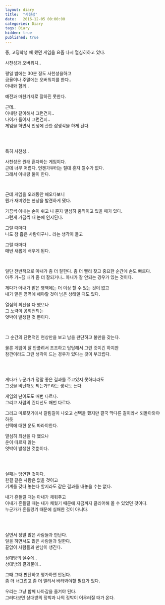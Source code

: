 ```yaml
---
layout: diary
title:  "사천성"
date:   2016-12-05 00:00:00
categories: Diary
tags: Diary
hidden: true
published: true
---
```


중, 고딩학생 때 했던 게임을 요즘 다시 열심히하고 있다.  

사천성과 오버워치..  

평일 밤에는 30분 정도 사천성을하고  
금욜이나 주말에는 오버워치를 한다..  
아내와 함께..  

예전과 마찬가지로 잘하진 못한다.  

<!--more-->

근데..  
아내랑 같이해서 그런건지..  
나이가 들어서 그런건지..  
게임을 하면서 인생에 관한 잡생각을 하게 된다.  

<br/><br/>

특히 사천성..  

사천성은 원래 혼자하는 게임이다.  
근데 너무 어렵다. 언젠가부터는 절대 혼자 깰수가 없다.  
그래서 아내랑 둘이 한다.  

<br/>

근데 게임을 오래동안 해오다보니  
뭔가 재미있는 현상을 발견하게 됐다.  

가끔씩 아내는 손이 쉬고 나 혼자 열심히 움직이고 있을 때가 있다.  
그런게 가끔씩 내 눈에 인지된다.  

그럴 때마다  
나도 참 좁은 사람이구나.. 라는 생각이 들고

그럴 때마다  
매번 새롭게 배우게 된다.  

<br/>

일단 전반적으로 아내가 좀 더 잘한다. 좀 더 빨리 찾고 중요한 순간에 손도 빠르다.  
아주 가~끔 내가 좀 더 잘되거나.. 아내가 잘 안되는 경우가 있는 것이다.  

게다가 아내가 맡은 영역에는 더 이상 할 수 있는 것이 없고  
내가 맡은 영역에 해야할 것이 남은 상태일 때도 있다.  

열심히 최선을 다 했으나  
그 노력이 공회전되는  
엇박이 발생한 것 뿐이다.  

<br/>

그 순간의 단편적인 현상만을 보고 남을 판단하고 불만을 갖는다.  

물론 게임이 잘 안풀려서 초조하고 답답해서 그런 것이긴 하지만  
잠깐이라도 그런 생각이 드는 경우가 있다는 것이 부끄럽다.  

<br/><br/>

게다가 누군가가 정말 좋은 결과를 주고있지 못하더라도  
그것을 비난해도 되는가? 라는 생각도 든다.  

게임의 난이도도 매번 다르다.  
그리고 사람의 컨디션도 매번 다르다.  

그리고 미로찾기에서 갈림길이 나오고 선택을 했지만 결국 막다른 길이라서 되돌아와야 하듯  
선택에 대한 운도 따라야한다.  

열심히 최선을 다 했으나  
운이 따르지 않는  
엇박이 발생한 것뿐이다.  

<br/><br/>

실패는 당연한 것이다.  
한결 같은 사람은 없을 것이고  
기계를 갖다 놓는다 할지라도 같은 결과를 내놓을 수는 없다.  

내가 흔들릴 때는 아내가 채워주고  
아내가 흔들릴 때는 내가 채웠기 때문에 지금까지 클리어해 올 수 있었던 것이다.  
누군가가 흔들렸기 때문에 실패한 것이 아니다.  

<br/><br/>

살면서 정말 많은 사람들과 만난다.  
일을 하면서도 많은 사람들과 일한다.  
끝없이 사람들과 만남이 생긴다.  

상대방의 실수에..  
상대방의 결과물에..  

그때 그때 판단하고 평가하면 안된다.  
좀 더 너그럽고 좀 더 멀리서 바라봐야할 필요가 있다.  

우리는 그냥 함께 나아감을 즐겨야 된다.  
그러다보면 상대방의 정박과 나의 정박이 어우러질 때가 온다.  


